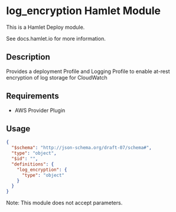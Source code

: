 # log_encryption Hamlet Module

This is a Hamlet Deploy module.

See docs.hamlet.io for more information.

## Description

Provides a deployment Profile and Logging Profile to enable at-rest encryption of log storage for CloudWatch

## Requirements

- AWS Provider Plugin

## Usage

```json
{
  "$schema": "http://json-schema.org/draft-07/schema#",
  "type": "object",
  "$id": "",
  "definitions": {
    "log_encryption": {
      "type": "object"
    }
  }
}
```

Note: This module does not accept parameters.

